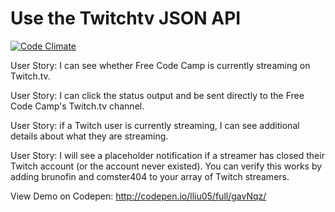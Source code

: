 # Use the Twitchtv JSON API

[![Code Climate](https://codeclimate.com/github/lliu05/TwitchListApp/badges/gpa.svg)](https://codeclimate.com/github/lliu05/TwitchListApp)

User Story: I can see whether Free Code Camp is currently streaming on Twitch.tv.

User Story: I can click the status output and be sent directly to the Free Code Camp's Twitch.tv channel.

User Story: if a Twitch user is currently streaming, I can see additional details about what they are streaming.

User Story: I will see a placeholder notification if a streamer has closed their Twitch account (or the account never existed). You can verify this works by adding brunofin and comster404 to your array of Twitch streamers.

View Demo on Codepen: http://codepen.io/lliu05/full/gavNqz/

